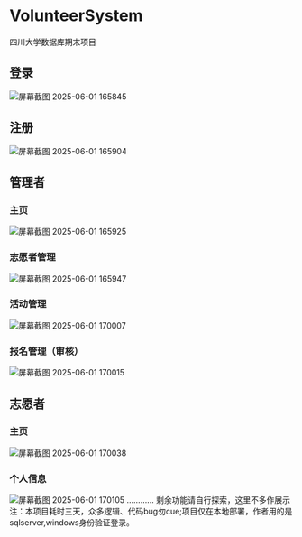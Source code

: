 # VolunteerSystem
四川大学数据库期末项目
## 登录
![屏幕截图 2025-06-01 165845](https://github.com/user-attachments/assets/66c925f5-7b6a-4efd-badf-8ff1032387ac)
## 注册
![屏幕截图 2025-06-01 165904](https://github.com/user-attachments/assets/9e5ffbf8-ef53-4de3-81a3-36f9524eb2c3)
## 管理者
### 主页
![屏幕截图 2025-06-01 165925](https://github.com/user-attachments/assets/fc1494ce-4811-4633-ac2c-ecb2d38c9fd8)
### 志愿者管理
![屏幕截图 2025-06-01 165947](https://github.com/user-attachments/assets/71e539a7-f1c0-49f2-8e00-0c528cc20a58)
### 活动管理
![屏幕截图 2025-06-01 170007](https://github.com/user-attachments/assets/5885b887-00e7-4904-ae4e-14913af72a51)
### 报名管理（审核）
![屏幕截图 2025-06-01 170015](https://github.com/user-attachments/assets/5e2e4c34-04a6-4312-8a18-76215993c3f8)
## 志愿者
### 主页
![屏幕截图 2025-06-01 170038](https://github.com/user-attachments/assets/3ac4fb73-685a-44c4-a314-5d76db77e479)
### 个人信息
![屏幕截图 2025-06-01 170105](https://github.com/user-attachments/assets/eb56f635-0c63-4f03-a7a8-e61b69d3275f)
…………
剩余功能请自行探索，这里不多作展示
注：本项目耗时三天，众多逻辑、代码bug勿cue;项目仅在本地部署，作者用的是sqlserver,windows身份验证登录。
